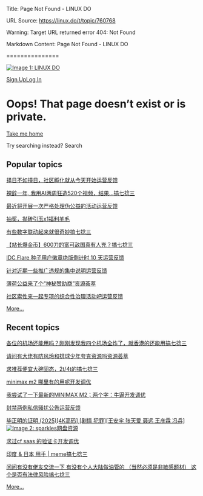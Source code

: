 Title: Page Not Found - LINUX DO

URL Source: https://linux.do/t/topic/760768

Warning: Target URL returned error 404: Not Found

Markdown Content:
Page Not Found - LINUX DO

===============

[![Image 1: LINUX DO](https://linux.do/uploads/default/original/4X/d/1/4/d146c68151340881c884d95e0da4acdf369258c6.png)](https://linux.do/)

[Sign Up](https://linux.do/signup)[Log In](https://linux.do/login)

Oops! That page doesn’t exist or is private.
============================================

[Take me home](https://linux.do/)

Try searching instead? Search

Popular topics
--------------

[择日不如撞日，社区孵化就从今天开始](https://linux.do/t/topic/1039951)[运营反馈](https://linux.do/c/feedback/2)

[裸辞一年, 我用AI两周狂造520个视频，结果…](https://linux.do/t/topic/997596)[搞七捻三](https://linux.do/c/gossip/11)

[最近将开展一次严格处理伪公益的活动](https://linux.do/t/topic/1083555)[运营反馈](https://linux.do/c/feedback/2)

[抽奖，抛砖引玉x1](https://linux.do/t/topic/1066223)[福利羊毛](https://linux.do/c/welfare/36)

[有些数字联动起来就很奇妙](https://linux.do/t/topic/1065896)[搞七捻三](https://linux.do/c/gossip/11)

[【站长爆金币】600刀的富可敌国真有人充？](https://linux.do/t/topic/1054658)[搞七捻三](https://linux.do/c/gossip/11)

[IDC Flare 种子用户徽章绝版倒计时 10 天](https://linux.do/t/topic/1019009)[运营反馈](https://linux.do/c/feedback/2)

[针对近期一些推广违规的集中说明](https://linux.do/t/topic/991874)[运营反馈](https://linux.do/c/feedback/2)

[薄荷公益来了个“神秘赞助商”](https://linux.do/t/topic/1040398)[资源荟萃](https://linux.do/c/resource/14)

[社区索性来一起专项的综合性治理活动吧](https://linux.do/t/topic/1084184)[运营反馈](https://linux.do/c/feedback/2)

[More…](https://linux.do/top)

Recent topics
-------------

[各位的机场还能用吗？刚刚发现我四个机场全炸了，就香港的还能用](https://linux.do/t/topic/1090947)[搞七捻三](https://linux.do/c/gossip/11)

[请问有大佬有防风玲和排球少年夸克资源吗](https://linux.do/t/topic/1090915)[资源荟萃](https://linux.do/c/resource/14)

[求推荐便宜大碗固态，2t/4t的](https://linux.do/t/topic/1090908)[搞七捻三](https://linux.do/c/gossip/11)

[minimax m2 哪里有的用呢](https://linux.do/t/topic/1090905)[开发调优](https://linux.do/c/develop/4)

[我尝试了一下最新的MINIMAX M2；两个字：牛逼](https://linux.do/t/topic/1090899)[开发调优](https://linux.do/c/develop/4)

[封禁两例私信骚扰公告](https://linux.do/t/topic/1090896)[运营反馈](https://linux.do/c/feedback/2)

[毕正明的证明 (2025)[4K高码] [剧情 犯罪][王安宇 张天爱 聂远 王彦霖 冯兵]![Image 2: sparkles](https://linux.do/images/emoji/twemoji/sparkles.png?v=15)](https://linux.do/t/topic/1090895)[网盘资源](https://linux.do/c/resource/cloud-asset/94)

[求过cf saas 的验证卡](https://linux.do/t/topic/1090892)[开发调优](https://linux.do/c/develop/4)

[印度 & 日本 用手 | meme](https://linux.do/t/topic/1090887)[搞七捻三](https://linux.do/c/gossip/11)

[问问有没有佬友交流一下 有没有个人大陆做油管的 （当然必须是非敏感题材） 这个是否有法律风险](https://linux.do/t/topic/1090880)[搞七捻三](https://linux.do/c/gossip/11)

[More…](https://linux.do/latest)
